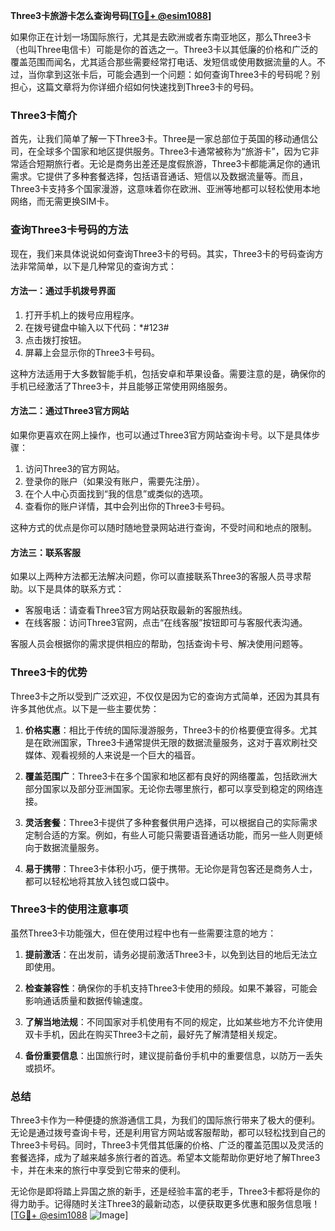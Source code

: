 **Three3卡旅游卡怎么查询号码[[TG💪+ @esim1088](https://t.me/s/esim1088)]**

如果你正在计划一场国际旅行，尤其是去欧洲或者东南亚地区，那么Three3卡（也叫Three电信卡）可能是你的首选之一。Three3卡以其低廉的价格和广泛的覆盖范围而闻名，尤其适合那些需要经常打电话、发短信或使用数据流量的人。不过，当你拿到这张卡后，可能会遇到一个问题：如何查询Three3卡的号码呢？别担心，这篇文章将为你详细介绍如何快速找到Three3卡的号码。

### Three3卡简介

首先，让我们简单了解一下Three3卡。Three是一家总部位于英国的移动通信公司，在全球多个国家和地区提供服务。Three3卡通常被称为“旅游卡”，因为它非常适合短期旅行者。无论是商务出差还是度假旅游，Three3卡都能满足你的通讯需求。它提供了多种套餐选择，包括语音通话、短信以及数据流量等。而且，Three3卡支持多个国家漫游，这意味着你在欧洲、亚洲等地都可以轻松使用本地网络，而无需更换SIM卡。

### 查询Three3卡号码的方法

现在，我们来具体说说如何查询Three3卡的号码。其实，Three3卡的号码查询方法非常简单，以下是几种常见的查询方式：

#### 方法一：通过手机拨号界面

1. 打开手机上的拨号应用程序。
2. 在拨号键盘中输入以下代码：*#123#
3. 点击拨打按钮。
4. 屏幕上会显示你的Three3卡号码。

这种方法适用于大多数智能手机，包括安卓和苹果设备。需要注意的是，确保你的手机已经激活了Three3卡，并且能够正常使用网络服务。

#### 方法二：通过Three3官方网站

如果你更喜欢在网上操作，也可以通过Three3官方网站查询卡号。以下是具体步骤：

1. 访问Three3的官方网站。
2. 登录你的账户（如果没有账户，需要先注册）。
3. 在个人中心页面找到“我的信息”或类似的选项。
4. 查看你的账户详情，其中会列出你的Three3卡号码。

这种方式的优点是你可以随时随地登录网站进行查询，不受时间和地点的限制。

#### 方法三：联系客服

如果以上两种方法都无法解决问题，你可以直接联系Three3的客服人员寻求帮助。以下是具体的联系方式：

- 客服电话：请查看Three3官方网站获取最新的客服热线。
- 在线客服：访问Three3官网，点击“在线客服”按钮即可与客服代表沟通。

客服人员会根据你的需求提供相应的帮助，包括查询卡号、解决使用问题等。

### Three3卡的优势

Three3卡之所以受到广泛欢迎，不仅仅是因为它的查询方式简单，还因为其具有许多其他优点。以下是一些主要优势：

1. **价格实惠**：相比于传统的国际漫游服务，Three3卡的价格要便宜得多。尤其是在欧洲国家，Three3卡通常提供无限的数据流量服务，这对于喜欢刷社交媒体、观看视频的人来说是一个巨大的福音。
   
2. **覆盖范围广**：Three3卡在多个国家和地区都有良好的网络覆盖，包括欧洲大部分国家以及部分亚洲国家。无论你去哪里旅行，都可以享受到稳定的网络连接。

3. **灵活套餐**：Three3卡提供了多种套餐供用户选择，可以根据自己的实际需求定制合适的方案。例如，有些人可能只需要语音通话功能，而另一些人则更倾向于数据流量服务。

4. **易于携带**：Three3卡体积小巧，便于携带。无论你是背包客还是商务人士，都可以轻松地将其放入钱包或口袋中。

### Three3卡的使用注意事项

虽然Three3卡功能强大，但在使用过程中也有一些需要注意的地方：

1. **提前激活**：在出发前，请务必提前激活Three3卡，以免到达目的地后无法立即使用。
   
2. **检查兼容性**：确保你的手机支持Three3卡使用的频段。如果不兼容，可能会影响通话质量和数据传输速度。

3. **了解当地法规**：不同国家对手机使用有不同的规定，比如某些地方不允许使用双卡手机，因此在购买Three3卡之前，最好先了解清楚相关规定。

4. **备份重要信息**：出国旅行时，建议提前备份手机中的重要信息，以防万一丢失或损坏。

### 总结

Three3卡作为一种便捷的旅游通信工具，为我们的国际旅行带来了极大的便利。无论是通过拨号查询卡号，还是利用官方网站或客服帮助，都可以轻松找到自己的Three3卡号码。同时，Three3卡凭借其低廉的价格、广泛的覆盖范围以及灵活的套餐选择，成为了越来越多旅行者的首选。希望本文能帮助你更好地了解Three3卡，并在未来的旅行中享受到它带来的便利。

无论你是即将踏上异国之旅的新手，还是经验丰富的老手，Three3卡都将是你的得力助手。记得随时关注Three3的最新动态，以便获取更多优惠和服务信息哦！[[TG💪+ @esim1088](https://t.me/s/esim1088) ![Image](https://i.postimg.cc/4NQfJmqS/Snipaste-2025-05-13-00-14-12.png)]